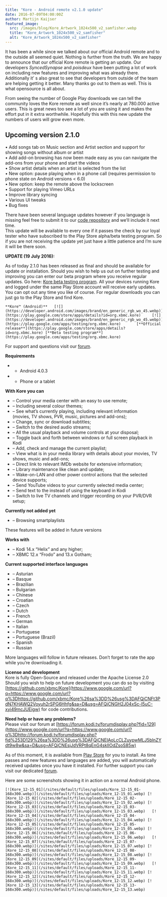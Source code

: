```yaml
---
title: "Kore - Android remote v2.1.0 update"
date: 2016-07-09T04:00:00Z
author: Martijn Kaijser
featured_image:
  src: /images/blog/Kore_Artwork_1024x500_v2_samfisher.webp
  title: "Kore_Artwork_1024x500_v2_samfisher"
  alt: "Kore_Artwork_1024x500_v2_samfisher"
---
```


It has been a while since we talked about our official Android remote and to the outside all seemed quiet. Nothing is further from the truth. We are happy to announce that our official Kore remote is getting an update. Our developers _SyncedSynapse_ and _poisdeux_ have been putting a lot of work on including new features and improving what was already there. Additionally it’ s also great to see that developers from outside of the team are helping getting it better. Many thanks go out to them as well. This is what opensource is all about.

From seeing the number of Google Play downloads we can tell the community loves the Kore remote as well since it’s nearly at 780.000 active users. This is great news too see a lot of you are using it and makes the effort put in it extra worthwhile. Hopefully this with this new update the numbers of users will grow even more.

## Upcoming version 2.1.0

• Add songs tab on Music section and Artist section and support for showing songs without album or artist  
 • Add add-on browsing has now been made easy as you can navigate the add-ons from your phone and start the videos  
 • Show artist details when an artist is selected from the list  
 • New option: pause playing when in a phone call (requires permission to phone state on Android versions \< 6.0)  
 • New option: keep the remote above the lockscreen  
 • Support for playing Vimeo URLs  
 • Improve library syncing  
 • Various UI tweaks  
 • Bug fixes

There have been several language updates however if you language is missing feel free to submit it to our [code repository](https://github.com/xbmc/Kore) and we’ll include it next time.  
 This update will be available to every one if it passes the check by our loyal tester who have subscribed to the Play Store alpha/beta testing program. So if you are not receiving the update yet just have a little patience and I’m sure it will be there soon.

**UPDATE (19 July 2016):**

As of today 2.1.0 has been released as final and should be available for update or installation. Should you wish to help us out on further testing and improving you can enter our beta program where you receive regular updates. Go here: [Kore beta testing program](https://play.google.com/apps/testing/org.xbmc.kore). All your devices running Kore and logged under the same Play Store account will receive early updates. You can opt out any time you like of course. For regular downloads you can just go to the Play Store and find Kore.

    **Kore™ (Android)**   [![](https://developer.android.com/images/brand/en_generic_rgb_wo_45.webp)](https://play.google.com/store/apps/details?id=org.xbmc.kore)     [![](https://developer.android.com/images/brand/en_generic_rgb_wo_45.webp)](https://play.google.com/apps/testing/org.xbmc.kore)       [**Official release**](https://play.google.com/store/apps/details?id=org.xbmc.kore) [**Beta testing program**](https://play.google.com/apps/testing/org.xbmc.kore)

For support and questions visit our [forum](https://forum.kodi.tv/forumdisplay.php?fid=129).

**Requirements**

- - Android 4.0.3
- - Phone or a tablet

**With Kore you can**

- – Control your media center with an easy to use remote;
- – Including several colour themes;
- – See what’s currently playing, including relevant information  
  (movies, TV shows, PVR, music, pictures and add-ons);
- – Change, sync or download subtitles;
- – Switch to the desired audio streams;
- – All the usual playback and volume controls at your disposal;
- – Toggle back and forth between windows or full screen playback in Kodi
- – Add, check and manage the current playlist;
- – View what is in your media library with details about your movies, TV shows, music and add-ons;
- – Direct link to relevant IMDb website for extensive information;
- – Library maintenance like clean and update;
- – Wake-on-LAN and other power control actions that the selected device supports;
- – Send YouTube videos to your currently selected media center;
- – Send text to the instead of using the keyboard in Kodi
- – Switch to live TV channels and trigger recording on your PVR/DVR setup;

**Currently not added yet**

- – Browsing smartplaylists

These features will be added in future versions

**Works with**

- – Kodi 14.x “Helix” and any higher;
- – XBMC 12.x “Frodo” and 13.x Gotham;

**Current supported interface languages**

- – Asturian
- – Basque
- – Brazilian
- – Bulgarian
- – Chinese
- – Croatian
- – Czech
- – Dutch
- – French
- – German
- – Italian
- – Portuguese
- – Portuguese (Brazil)
- – Spanish
- – Russian

More languages will follow in future releases. Don’t forget to rate the app while you’re downloading it.

**License and development**  
 Kore is fully Open-Source and released under the Apache License 2.0  
 Should you wish to help on future development you can do so by visiting [https://github.com/xbmc/Kore](https://www.google.com/url?q=https://www.google.com/url?q%3Dhttps://github.com/xbmc/Kore%26sa%3DD%26usg%3DAFQjCNFt3PdN7KHAWQ2Voyuh2rSPG6Hhfg&sa=D&usg=AFQjCNGH2J04xSc-I5uC-xyi49mcJUEigw) for code contributions.

**Need help or have any problems?**  
 Please visit our forum at [https://forum.kodi.tv/forumdisplay.php?fid=129](https://www.google.com/url?q=https://www.google.com/url?q%3Dhttp://forum.kodi.tv/forumdisplay.php?fid%253D129%26sa%3DD%26usg%3DAFQjCNEIAoLcCLZuypwMLJ5blnZYdt9w8w&sa=D&usg=AFQjCNEsjJdVRPt8qEnG4skIlOdZsoS85w)

As of this moment, it is available from [Play Store](https://play.google.com/store/apps/details?id=org.xbmc.kore) for you to install. As time passes and new features and languages are added, you will automatically received updates once you have it installed. For further support you can visit our dedicated [forum](https://forum.kodi.tv/forumdisplay.php?fid=129).

Here are some screenshots showing it in action on a normal Android phone.

    [![Kore_12-15_01](/sites/default/files/uploads/Kore_12-15_01-168x300.webp)](/sites/default/files/uploads/Kore_12-15_01.webp) [![Kore_12-15_02](/sites/default/files/uploads/Kore_12-15_02-168x300.webp)](/sites/default/files/uploads/Kore_12-15_02.webp) [![Kore_12-15_03](/sites/default/files/uploads/Kore_12-15_03-168x300.webp)](/sites/default/files/uploads/Kore_12-15_03.webp)   [![Kore_12-15_04](/sites/default/files/uploads/Kore_12-15_04-168x300.webp)](/sites/default/files/uploads/Kore_12-15_04.webp) [![Kore_12-15_05](/sites/default/files/uploads/Kore_12-15_05-168x300.webp)](/sites/default/files/uploads/Kore_12-15_05.webp) [![Kore_12-15_06](/sites/default/files/uploads/Kore_12-15_06-168x300.webp)](/sites/default/files/uploads/Kore_12-15_06.webp)   [![Kore_12-15_07](/sites/default/files/uploads/Kore_12-15_07-168x300.webp)](/sites/default/files/uploads/Kore_12-15_07.webp) [![Kore_12-15_08](/sites/default/files/uploads/Kore_12-15_08-168x300.webp)](/sites/default/files/uploads/Kore_12-15_08.webp) [![Kore_12-15_09](/sites/default/files/uploads/Kore_12-15_09-168x300.webp)](/sites/default/files/uploads/Kore_12-15_09.webp)   [![Kore_12-15_11](/sites/default/files/uploads/Kore_12-15_11-168x300.webp)](/sites/default/files/uploads/Kore_12-15_11.webp) [![Kore_12-15_12](/sites/default/files/uploads/Kore_12-15_12-168x300.webp)](/sites/default/files/uploads/Kore_12-15_12.webp) [![Kore_12-15_13](/sites/default/files/uploads/Kore_12-15_13-168x300.webp)](/sites/default/files/uploads/Kore_12-15_13.webp)
